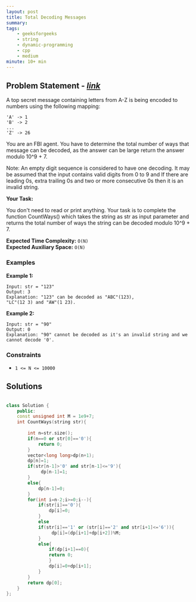 ```yaml
---
layout: post
title: Total Decoding Messages                     
summary:
tags:
    - geeksforgeeks
    - string
    - dynamic-programming
    - cpp
    - medium
minute: 10+ min
---
```


## Problem Statement - [*link*](https://practice.geeksforgeeks.org/problems/total-decoding-messages1235/1)  

A top secret message containing letters from A-Z is being encoded to numbers using the following mapping:

```
'A' -> 1
'B' -> 2
...
'Z' -> 26
```

You are an FBI agent. You have to determine the total number of ways that message can be decoded, as the answer can be large return the answer modulo 10^9 + 7.

Note: An empty digit sequence is considered to have one decoding. It may be assumed that the input contains valid digits from 0 to 9 and If there are leading 0s, extra trailing 0s and two or more consecutive 0s then it is an invalid string.
 

**Your Task:** 

You don't need to read or print anything. Your task is to complete the function CountWays() which takes the string as str as input parameter and returns the total number of ways the string can be decoded modulo 10^9 + 7.



**Expected Time Complexity:** `O(N)`              
**Expected Auxiliary Space:** `O(N)` 



### Examples

**Example 1:**   
```
Input: str = "123"
Output: 3
Explanation: "123" can be decoded as "ABC"(123),
"LC"(12 3) and "AW"(1 23).
```

**Example 2:**   
```
Input: str = "90"
Output: 0
Explanation: "90" cannot be decoded as it's an invalid string and we cannot decode '0'.
```

### Constraints

+ `1 <= N <= 10000`

## Solutions

```cpp

class Solution {
	public:
    const unsigned int M = 1e9+7;
    int CountWays(string str){
        
        int n=str.size();
        if(n==0 or str[0]=='0'){
            return 0;
        }
        vector<long long>dp(n+1);
        dp[n]=1;
        if(str[n-1]>'0' and str[n-1]<='9'){
             dp[n-1]=1;
        }
        else{
            dp[n-1]=0;
        }
        for(int i=n-2;i>=0;i--){
            if(str[i]=='0'){
                dp[i]=0;
            }
            else
            if(str[i]=='1' or (str[i]=='2' and str[i+1]<='6')){
                 dp[i]=(dp[i+1]+dp[i+2])%M;
            }
            else{
                if(dp[i+1]==0){
                return 0;
                }
                dp[i]=0+dp[i+1];
            }
        }
        return dp[0];
    }
};

```

